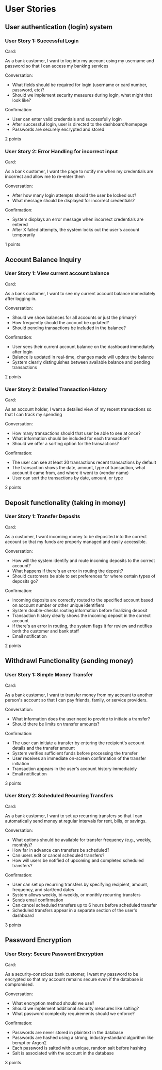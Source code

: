 # User Stories

## User authentication (login) system

### User Story 1: Successful Login

Card:

As a bank customer, I want to log into my account using my username and password so that I can access my banking services

Conversation:
 - What fields should be required for login (username or card number, password, etc)?
 - Should we implement security measures during login, what might that look like?

Confirmation:
 - User can enter valid credentials and successfully login
 - After successful login, user is directed to the dashboard/homepage
 - Passwords are securely encrypted and stored

2 points


### User Story 2: Error Handling for incorrect input

Card:

As a bank customer, I want the page to notify me when my credentials are incorrect and allow me to re-enter them

Conversation:
 - After how many login attempts should the user be locked out?
 - What message should be displayed for incorrect credentials?

Confirmation:
 - System displays an error message when incorrect credentials are entered
 - After X failed attempts, the system locks out the user's account temporarily

1 points


## Account Balance Inquiry

### User Story 1: View current account balance

Card:

As a bank customer, I want to see my current account balance immediately after logging in.

Conversation:
 - Should we show balances for all accounts or just the primary?
 - How frequently should the account be updated?
 - Should pending transactions be included in the balance?

Confirmation:
 - User sees their current account balance on the dashboard immediately after login
 - Balance is updated in real-time, changes made will update the balance
 - System clearly distinguishes between available balance and pending transactions

2 points

### User Story 2: Detailed Transaction History

Card:

As an account holder, I want a detailed view of my recent transactions so that I can track my spending

Conversation:
 - How many transactions should that user be able to see at once?
 - What information should be included for each transaction?
 - Should we offer a sorting option for the transactions?

Confirmation:
 - The user can see at least 30 transactions recent transactions by default
 - The transaction shows the date, amount, type of transaction, what account it came from, and where it went to (vendor name)
 - User can sort the transactions by date, amount, or type

2 points



## Deposit functionality (taking in money)

### User Story 1: Transfer Deposits

Card: 

As a customer, I want incoming money to be deposited into the correct account so that my funds are properly managed and easily accessible.

Conversation:
 - How will the system identify and route incoming deposits to the correct account?
 - What happens if there's an error in routing the deposit?
 - Should customers be able to set preferences for where certain types of deposits go?

Confirmation:
 - Incoming deposits are correctly routed to the specified account based on account number or other unique identifiers
 - System double-checks routing information before finalizing deposit
 - Transaction history clearly shows the incoming deposit in the correct account
 - If there's an error in routing, the system flags it for review and notifies both the customer and bank staff
 - Email notification

2 points


## Withdrawl Functionality (sending money)

### User Story 1: Simple Money Transfer

Card:

As a bank customer, I want to transfer money from my account to another person's account so that I can pay friends, family, or service providers.

Conversation:
 - What information does the user need to provide to initiate a transfer?
 - Should there be limits on transfer amounts?

Confirmation:
 - The user can initiate a transfer by entering the recipient's account details and the transfer amount
 - System verifies sufficient funds before processing the transfer
 - User receives an immediate on-screen confirmation of the transfer initiation
 - Transaction appears in the user's account history immediately
 - Email notification

3 points


### User Story 2: Scheduled Recurring Transfers

Card:

As a bank customer, I want to set up recurring transfers so that I can automatically send money at regular intervals for rent, bills, or savings.


Conversation:
 - What options should be available for transfer frequency (e.g., weekly, monthly)?
 - How far in advance can transfers be scheduled?
 - Can users edit or cancel scheduled transfers?
 - How will users be notified of upcoming and completed scheduled transfers?

Confirmation:
 - User can set up recurring transfers by specifying recipient, amount, frequency, and start/end dates
 - System allows weekly, bi-weekly, or monthly recurring transfers
 - Sends email confirmation
 - Can cancel scheduled transfers up to 6 hours before scheduled transfer
 - Scheduled transfers appear in a separate section of the user's dashboard

3 points


## Password Encryption

### User Story: Secure Password Encryption

Card: 

As a security-conscious bank customer, I want my password to be encrypted so that my account remains secure even if the database is compromised.

Conversation:
 - What encryption method should we use?
 - Should we implement additional security measures like salting?
 - What password complexity requirements should we enforce?

Confirmation:
 - Passwords are never stored in plaintext in the database
 - Passwords are hashed using a strong, industry-standard algorithm like bcrypt or Argon2
 - Each password is salted with a unique, random salt before hashing
 - Salt is associated with the account in the database

3 points





